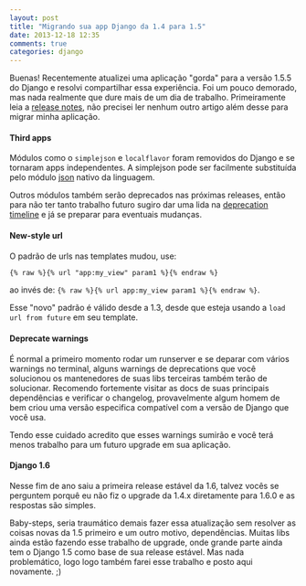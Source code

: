 ```yaml
---
layout: post
title: "Migrando sua app Django da 1.4 para 1.5"
date: 2013-12-18 12:35
comments: true
categories: django
---
```

<!--more-->


Buenas! Recentemente atualizei uma aplicação "gorda" para a versão 1.5.5 do Django e resolvi compartilhar essa experiência.
Foi um pouco demorado, mas nada realmente que dure mais de um dia de trabalho. Primeiramente leia a [release notes](https://docs.djangoproject.com/en/dev/releases/1.5/ "release notes django 1.5"), não precisei ler nenhum outro 
artigo além desse para migrar minha aplicação.

#### Third apps ####

Módulos como o ```simplejson``` e ```localflavor``` foram removidos do Django e se tornaram apps independentes. A simplejson pode ser facilmente substituída pelo módulo [json](http://docs.python.org/2.7/library/json.html#module-json "json") nativo da linguagem.

Outros módulos também serão deprecados nas próximas releases, então para não ter tanto trabalho futuro sugiro dar uma lida na [deprecation timeline](https://docs.djangoproject.com/en/dev/internals/deprecation/ "roadmap") e já se preparar para eventuais mudanças.


#### New-style url ####
O padrão de urls nas templates mudou, use: 
```html
{% raw %}{% url "app:my_view" param1 %}{% endraw %}
``` 
ao invés de:
```{% raw %}{% url app:my_view param1 %}{% endraw %}```.

Esse "novo" padrão é válido desde a 1.3, desde que esteja usando a ```load url from future``` em seu template.


#### Deprecate warnings ####
É normal a primeiro momento rodar um runserver e se deparar com vários warnings no terminal, alguns warnings de deprecations que você solucionou os mantenedores de suas libs terceiras também terão de solucionar. Recomendo fortemente visitar
as docs de suas principais dependências e verificar o changelog, provavelmente algum homem de bem criou uma versão especifica compatível com a versão de Django que você usa. 

Tendo esse cuidado acredito que esses warnings sumirão e você terá menos trabalho para um futuro upgrade em sua aplicação.


#### Django 1.6 ####

Nesse fim de ano saiu a primeira release estável da 1.6, talvez vocês se perguntem porquê eu não fiz o upgrade da 1.4.x diretamente para 1.6.0 e as respostas são simples.

Baby-steps, seria traumático demais fazer essa atualização sem resolver as coisas novas da 1.5 primeiro e um outro motivo, dependências. Muitas libs ainda estão fazendo esse trabalho
de upgrade, onde grande parte ainda tem o Django 1.5 como base de sua release estável. Mas nada problemático, logo logo também farei esse trabalho e posto aqui novamente. ;)
